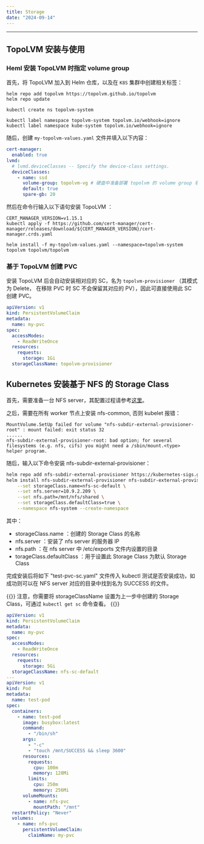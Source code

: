 ```yaml
---
title: Storage
date: "2024-09-14"
---
```


---

## TopoLVM 安装与使用

### Heml 安装 TopoLVM 时指定 volume group

首先，将 TopoLVM 加入到 Helm 仓库，以及在 `K8S` 集群中创建相关标签：

```shell
helm repo add topolvm https://topolvm.github.io/topolvm
helm repo update

kubectl create ns topolvm-system

kubectl label namespace topolvm-system topolvm.io/webhook=ignore
kubectl label namespace kube-system topolvm.io/webhook=ignore
```

随后，创建 `my-topolvm-values.yaml` 文件并填入以下内容：

```yaml
cert-manager:
  enabled: true
lvmd:
  # lvmd.deviceClasses -- Specify the device-class settings.
  deviceClasses:
    - name: ssd
      volume-group: topolvm-vg # 硬盘中准备部署 topolvm 的 volume group 名称, 要求每个节点都有这个卷组
      default: true
      spare-gb: 20
```

然后在命令行输入以下语句安装 TopoLVM ：

```shell
CERT_MANAGER_VERSION=v1.15.1
kubectl apply -f https://github.com/cert-manager/cert-manager/releases/download/${CERT_MANAGER_VERSION}/cert-manager.crds.yaml

helm install -f my-topolvm-values.yaml --namespace=topolvm-system topolvm topolvm/topolvm
```

### 基于 TopoLVM 创建 PVC

安装 TopoLVM 后会自动安装相对应的 SC，名为 `topolvm-provisioner` （其模式为 Delete， 在移除 PVC 时 SC 不会保留其对应的 PV），因此可直接使用此 SC 创建 PVC。

```yaml
apiVersion: v1
kind: PersistentVolumeClaim
metadata:
  name: my-pvc
spec:
  accessModes:
    - ReadWriteOnce
  resources:
    requests:
      storage: 1Gi
  storageClassName: topolvm-provisioner
```

## Kubernetes 安装基于 NFS 的 Storage Class

首先，需要准备一台 NFS server，其配置过程请参考[这里](/docs/linux/storage/nfs/#nfs-server)。

之后，需要在所有 worker 节点上安装 nfs-common, 否则 kubelet 报错：

```
MountVolume.SetUp failed for volume "nfs-subdir-external-provisioner-root" : mount failed: exit status 32
......
nfs-subdir-external-provisioner-root: bad option; for several filesystems (e.g. nfs, cifs) you might need a /sbin/mount.<type> helper program.
```

随后，输入以下命令安装 nfs-subdir-external-provisioner：

```bash
helm repo add nfs-subdir-external-provisioner https://kubernetes-sigs.github.io/nfs-subdir-external-provisioner/
helm install nfs-subdir-external-provisioner nfs-subdir-external-provisioner/nfs-subdir-external-provisioner \
    --set storageClass.name=nfs-sc-default \
    --set nfs.server=10.9.2.209 \
    --set nfs.path=/mnt/nfs/shared \
    --set storageClass.defaultClass=true \
    --namespace nfs-system --create-namespace
```

其中：

- storageClass.name ：创建的 Storage Class 的名称
- nfs.server ：安装了 nfs server 的服务器 IP
- nfs.path ：在 nfs server 中 /etc/exports 文件内设置的目录
- torageClass.defaultClass ：用于设置此 Storage Class 为默认 Storage Class

完成安装后将如下 "test-pvc-sc.yaml" 文件传入 kubectl 测试是否安装成功，如成功则可以在 NFS server 对应的目录中找到名为 SUCCESS 的文件。

{{<callout type="info">}}
注意，你需要将 storageClassName 设置为上一步中创建的 Storage Class，可通过 `kubectl get sc` 命令查看。
{{</callout>}}

```yaml
apiVersion: v1
kind: PersistentVolumeClaim
metadata:
  name: my-pvc
spec:
  accessModes:
    - ReadWriteOnce
  resources:
    requests:
      storage: 5Gi
  storageClassName: nfs-sc-default
---
apiVersion: v1
kind: Pod
metadata:
  name: test-pod
spec:
  containers:
    - name: test-pod
      image: busybox:latest
      command:
        - "/bin/sh"
      args:
        - "-c"
        - "touch /mnt/SUCCESS && sleep 3600"
      resources:
        requests:
          cpu: 100m
          memory: 128Mi
        limits:
          cpu: 250m
          memory: 256Mi
      volumeMounts:
        - name: nfs-pvc
          mountPath: "/mnt"
  restartPolicy: "Never"
  volumes:
    - name: nfs-pvc
      persistentVolumeClaim:
        claimName: my-pvc
```

